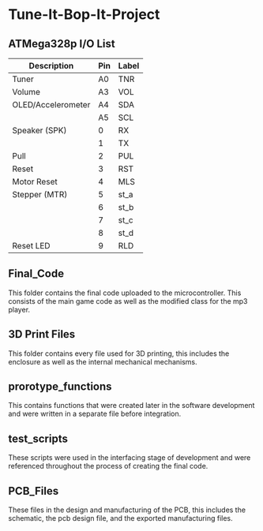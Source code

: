 # Tune-It-Bop-It-Project


## ATMega328p I/O List
| Description   | Pin           | Label |
| ------------- | ------------- | ---   |
| Tuner | A0 | TNR |
| Volume | A3 | VOL |
| OLED/Accelerometer  | A4      |  SDA  |
|   | A5  |  SCL   |
| Speaker (SPK) | 0 | RX |
| | 1 | TX |
| Pull | 2 | PUL | 
| Reset | 3 | RST |
| Motor Reset | 4 | MLS |
| Stepper (MTR) | 5 | st_a |
|  | 6 | st_b |
|  | 7 | st_c |
|  | 8 | st_d |
| Reset LED | 9 | RLD |

## Final_Code
This folder contains the final code uploaded to the microcontroller.
This consists of the main game code as well as the modified class for the mp3 player.

## 3D Print Files
This folder contains every file used for 3D printing, this includes the enclosure as well as the internal mechanical mechanisms.

## prorotype_functions
This contains functions that were created later in the software development and were written in a separate file before integration.

## test_scripts
These scripts were used in the interfacing stage of development and were referenced throughout the process of creating the final code.

## PCB_Files
These files in the design and manufacturing of the PCB, this includes the schematic, the pcb design file, and the exported manufacturing files.
